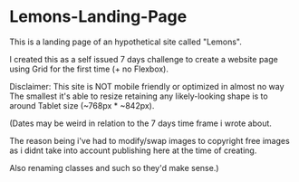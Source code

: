 # Lemons-Landing-Page
This is a landing page of an hypothetical site called "Lemons".

I created this as a self issued 7 days challenge to create a website page using Grid for the first time (+ no Flexbox).

Disclaimer: This site is NOT mobile friendly or optimized in almost no way
       The smallest it's able to resize retaining any likely-looking shape is to around Tablet size (~768px * ~842px).

(Dates may be weird in relation to the 7 days time frame i wrote about.

 The reason being i've had to modify/swap images to copyright free images as i didnt take into account publishing here at the time of creating.
 
 Also renaming classes and such so they'd make sense.)
